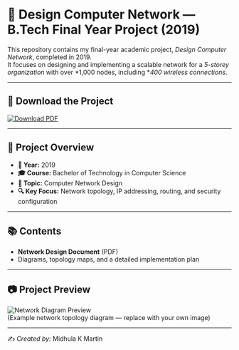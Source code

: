 # 📡 Design Computer Network — B.Tech Final Year Project (2019)

This repository contains my final-year academic project, *Design Computer Network*, completed in 2019.  
It focuses on designing and implementing a scalable network for a *5-storey organization* with over *1,000 nodes, including **400 wireless connections*.

---

## 📄 Download the Project
[![Download PDF](https://img.shields.io/badge/📥_Download_Project_PDF-blue?style=for-the-badge)](pdf/Design-Computer-Network-BTech-2019.pdf)

---

## 📝 Project Overview
- **📅 Year:** 2019  
- **🎓 Course:** Bachelor of Technology in Computer Science  
- **📌 Topic:** Computer Network Design  
- **🔍 Key Focus:** Network topology, IP addressing, routing, and security configuration  

---

## 📚 Contents
- **Network Design Document** (PDF)  
- Diagrams, topology maps, and a detailed implementation plan  

---

## 📷 Project Preview
![Network Diagram Preview](images/network-diagram.png)  
(Example network topology diagram — replace with your own image)  

---

✍️ *Created by:* Midhula K Martin

